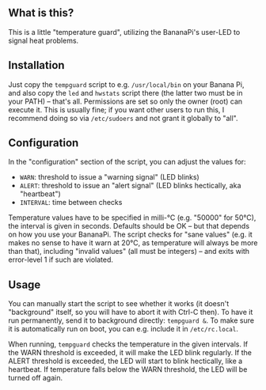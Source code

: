## What is this?
This is a little "temperature guard", utilizing the BananaPi's user-LED to
signal heat problems.


## Installation
Just copy the `tempguard` script to e.g. `/usr/local/bin` on your Banana Pi, and
also copy the `led` and `hwstats` script there (the latter two must be in your
PATH) – that's all. Permissions are set so only the owner (root) can
execute it. This is usually fine; if you want other users to run this, I
recommend doing so via `/etc/sudoers` and not grant it globally to "all".


## Configuration
In the "configuration" section of the script, you can adjust the values for:

* `WARN`: threshold to issue a "warning signal" (LED blinks)
* `ALERT`: threshold to issue an "alert signal" (LED blinks hectically, aka "heartbeat")
* `INTERVAL`: time between checks

Temperature values have to be specified in milli-°C (e.g. "50000" for 50°C), the
interval is given in seconds. Defaults should be OK – but that depends on how
you use your BananaPi. The script checks for "sane values" (e.g. it makes no
sense to have it warn at 20°C, as temperature will always be more than that),
including "invalid values" (all must be integers) – and exits with error-level 1
if such are violated.


## Usage
You can manually start the script to see whether it works (it doesn't
"background" itself, so you will have to abort it with Ctrl-C then). To have
it run permanently, send it to background directly: `tempguard &`. To make
sure it is automatically run on boot, you can e.g. include it in `/etc/rc.local`.

When running, `tempguard` checks the temperature in the given intervals. If the
WARN threshold is exceeded, it will make the LED blink regularly. If the ALERT
threshold is exceeded, the LED will start to blink hectically, like a heartbeat.
If temperature falls below the WARN threshold, the LED will be turned off again.

